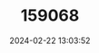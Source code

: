 ---
title: "159068"
category: "Zenithoptera fasciata"
draft: false
date: 2024-02-22 13:03:52
languages:
  English: ["Rainforest Bluewing"]
---